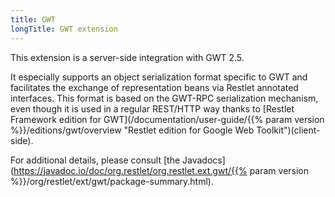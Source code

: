 ```yaml
---
title: GWT
longTitle: GWT extension
---
```

This extension is a server-side integration with GWT 2.5.

It especially supports an object serialization format specific to GWT
and facilitates the exchange of representation beans via Restlet
annotated interfaces. This format is based on the GWT-RPC serialization
mechanism, even though it is used in a regular REST/HTTP way thanks to
[Restlet Framework edition for
GWT](/documentation/user-guide/{{% param version %}}/editions/gwt/overview "Restlet edition for Google Web Toolkit")(client-side).

For additional details, please consult [the
Javadocs](https://javadoc.io/doc/org.restlet/org.restlet.ext.gwt/{{% param version %}}/org/restlet/ext/gwt/package-summary.html).
